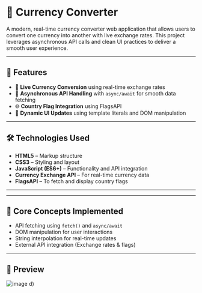 # 💱 Currency Converter

A modern, real-time currency converter web application that allows users to convert one currency into another with live exchange rates.
This project leverages asynchronous API calls and clean UI practices to deliver a smooth user experience.

---

## 🚀 Features

- 🔁 **Live Currency Conversion** using real-time exchange rates
- 🧠 **Asynchronous API Handling** with `async/await` for smooth data fetching
- 🌐 **Country Flag Integration** using FlagsAPI
- 💬 **Dynamic UI Updates** using template literals and DOM manipulation


---

## 🛠️ Technologies Used

- **HTML5** – Markup structure
- **CSS3** – Styling and layout
- **JavaScript (ES6+)** – Functionality and API integration
- **Currency Exchange API** – For real-time currency data
- **FlagsAPI** – To fetch and display country flags

---

---

## 🧠 Core Concepts Implemented

- API fetching using `fetch()` and `async/await`
- DOM manipulation for user interactions
- String interpolation for real-time updates
- External API integration (Exchange rates & flags)

---

## 📸 Preview

![image](https://github.com/user-attachments/assets/9b22d6a9-36e8-4114-905f-8d455edd4f95)
d)




